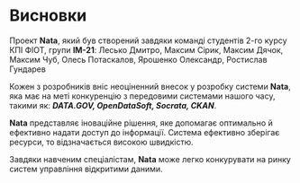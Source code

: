 # Висновки

Проект **Nata**, який був створений завдяки команді студентів 2-го курсу КПІ ФІОТ, групи **ІМ-21**:
Лесько Дмитро, Максим Сірик, Максим Дячок, Максим Чуб, Олесь Потаскалов, Ярошенко Олександр, Ростислав Гундарев

Кожен з розробників вніс неоціненний внесок у розробку системи **Nata**, яка має на меті конкуренцію з передовими системами нашого часу, такими як: ***DATA.GOV, OpenDataSoft, Socrata, CKAN***.

**Nata** представляє іноваційне рішення, яке допомагає оптимально й ефективно надати доступ до інформації. Система ефективно зберігає ресурси, то відзначається високою швидкістю.

Завдяки навченим спеціалістам, **Nata** може легко конкурувати на ринку систем управління відкритими даними.

